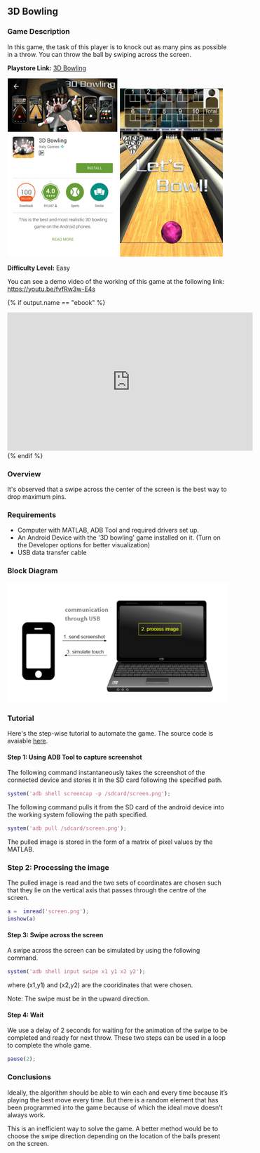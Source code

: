 ## 3D  Bowling

### Game Description

In this game, the task of this player is to knock out as many pins as possible in a throw. You can throw the ball by swiping across the screen.

**Playstore Link:** [3D Bowling](https://play.google.com/store/apps/details?id=com.threed.bowling&hl=en)

![playstore image](/Images/3dbowlingps.png)
![game](/Images/3dbowlingim.png)

**Difficulty Level:** Easy

You can see a demo video of the working of this game at the following link: https://youtu.be/fvfRw3w-E4s

{% if output.name == "ebook" %}
<div class="row" style="text-align:center;">
	<iframe width="560" height="315" src="https://www.youtube.com/embed/fvfRw3w-E4s" frameborder="0" allowfullscreen></iframe>
</div> 
{% endif %}

### Overview

It's observed that a swipe across the center of the screen is the best way to drop maximum pins.

### Requirements

- Computer with MATLAB, ADB Tool and required drivers set up.
- An Android Device with the '3D bowling' game installed on it. (Turn on the Developer options for better visualization)
- USB data transfer cable

### Block Diagram

![image](/Images/BlockDiagram.png)

### Tutorial

Here's the step-wise tutorial to automate the game. The source code is avaiable [here](https://github.com/GameAutomators/3D-Bowling).

#### Step 1: Using ADB Tool to capture screenshot

The following command instantaneously takes the screenshot of the connected device and stores it in the SD card following the specified path.
  
```MATLAB
system('adb shell screencap -p /sdcard/screen.png');
```

The following command pulls it from the SD card of the android device into the working system following the path specified.

```MATLAB
system('adb pull /sdcard/screen.png');
```
  
The pulled image is stored in the form of a matrix of pixel values by the MATLAB.

### Step 2: Processing the image

The pulled image is read and the two sets of coordinates are chosen such that they lie on the vertical axis that passes through the centre of the screen.
 
```MATLAB
a =  imread('screen.png');
imshow(a)
```

#### Step 3: Swipe across the screen

A swipe across the screen can be simulated by using the following command. 

```MATLAB
system('adb shell input swipe x1 y1 x2 y2');
```
where (x1,y1) and (x2,y2) are the cooridinates that were chosen.

Note: The swipe must be in the upward direction.

#### Step 4: Wait

We use a delay of 2 seconds for waiting for the animation of the swipe to be completed and ready for next throw. These two steps can be used in a loop to complete the whole game. 

```MATLAB
pause(2);
```

### Conclusions

Ideally, the algorithm should be able to win each and every time because it’s playing the best move every time. But there is a random element that has been programmed into the game because of which the ideal move doesn’t always work.

This is an inefficient way to solve the game. A better method would be to choose the swipe direction depending on the location of the balls present on the screen.